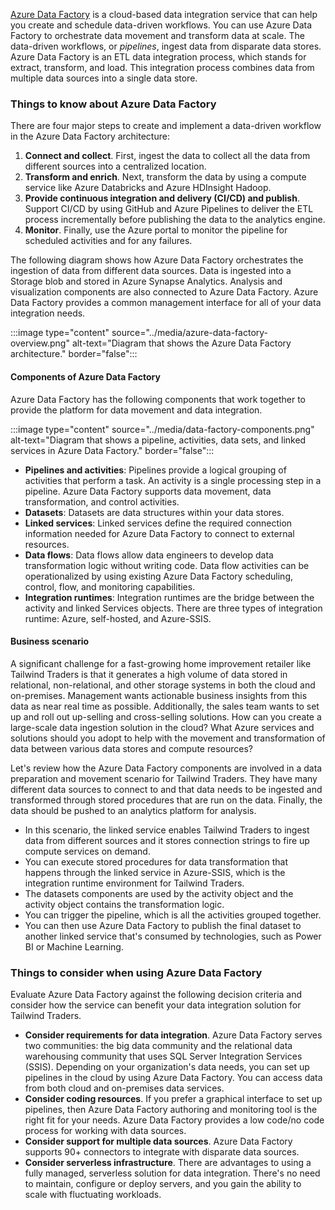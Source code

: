 [Azure Data Factory](https://azure.microsoft.com/services/data-factory/) is a cloud-based data integration service that can help you create and schedule data-driven workflows. You can use Azure Data Factory to orchestrate data movement and transform data at scale. The data-driven workflows, or *pipelines*, ingest data from disparate data stores. Azure Data Factory is an ETL data integration process, which stands for extract, transform, and load. This integration process combines data from multiple data sources into a single data store.

### Things to know about Azure Data Factory

There are four major steps to create and implement a data-driven workflow in the Azure Data Factory architecture:

1. **Connect and collect**. First, ingest the data to collect all the data from different sources into a centralized location.
2. **Transform and enrich**. Next, transform the data by using a compute service like Azure Databricks and Azure HDInsight Hadoop.
3. **Provide continuous integration and delivery (CI/CD) and publish**. Support CI/CD by using GitHub and Azure Pipelines to deliver the ETL process incrementally before publishing the data to the analytics engine.
4. **Monitor**. Finally, use the Azure portal to monitor the pipeline for scheduled activities and for any failures.

The following diagram shows how Azure Data Factory orchestrates the ingestion of data from different data sources. Data is ingested into a Storage blob and stored in Azure Synapse Analytics. Analysis and visualization components are also connected to Azure Data Factory. Azure Data Factory provides a common management interface for all of your data integration needs.

:::image type="content" source="../media/azure-data-factory-overview.png" alt-text="Diagram that shows the Azure Data Factory architecture." border="false":::

#### Components of Azure Data Factory

Azure Data Factory has the following components that work together to provide the platform for data movement and data integration.

:::image type="content" source="../media/data-factory-components.png" alt-text="Diagram that shows a pipeline, activities, data sets, and linked services in Azure Data Factory." border="false":::

- **Pipelines and activities**: Pipelines provide a logical grouping of activities that perform a task. An activity is a single processing step in a pipeline. Azure Data Factory supports data movement, data transformation, and control activities.
- **Datasets**: Datasets are data structures within your data stores.
- **Linked services**: Linked services define the required connection information needed for Azure Data Factory to connect to external resources.
- **Data flows**: Data flows allow data engineers to develop data transformation logic without writing code. Data flow activities can be operationalized by using existing Azure Data Factory scheduling, control, flow, and monitoring capabilities.
- **Integration runtimes**: Integration runtimes are the bridge between the activity and linked Services objects. There are three types of integration runtime: Azure, self-hosted, and Azure-SSIS.

#### Business scenario

A significant challenge for a fast-growing home improvement retailer like Tailwind Traders is that it generates a high volume of data stored in relational, non-relational, and other storage systems in both the cloud and on-premises. Management wants actionable business insights from this data as near real time as possible. Additionally, the sales team wants to set up and roll out up-selling and cross-selling solutions. How can you create a large-scale data ingestion solution in the cloud? What Azure services and solutions should you adopt to help with the movement and transformation of data between various data stores and compute resources?

Let's review how the Azure Data Factory components are involved in a data preparation and movement scenario for Tailwind Traders. They have many different data sources to connect to and that data needs to be ingested and transformed through stored procedures that are run on the data. Finally, the data should be pushed to an analytics platform for analysis.

- In this scenario, the linked service enables Tailwind Traders to ingest data from different sources and it stores connection strings to fire up compute services on demand.
- You can execute stored procedures for data transformation that happens through the linked service in Azure-SSIS, which is the integration runtime environment for Tailwind Traders.
- The datasets components are used by the activity object and the activity object contains the transformation logic.
- You can trigger the pipeline, which is all the activities grouped together.
- You can then use Azure Data Factory to publish the final dataset to another linked service that's consumed by technologies, such as Power BI or Machine Learning.

### Things to consider when using Azure Data Factory

Evaluate Azure Data Factory against the following decision criteria and consider how the service can benefit your data integration solution for Tailwind Traders.

- **Consider requirements for data integration**. Azure Data Factory serves two communities: the big data community and the relational data warehousing community that uses SQL Server Integration Services (SSIS). Depending on your organization's data needs, you can set up pipelines in the cloud by using Azure Data Factory. You can access data from both cloud and on-premises data services.
- **Consider coding resources**. If you prefer a graphical interface to set up pipelines, then Azure Data Factory authoring and monitoring tool is the right fit for your needs. Azure Data Factory provides a low code/no code process for working with data sources.
- **Consider support for multiple data sources**. Azure Data Factory supports 90+ connectors to integrate with disparate data sources.
- **Consider serverless infrastructure**. There are advantages to using a fully managed, serverless solution for data integration. There's no need to maintain, configure or deploy servers, and you gain the ability to scale with fluctuating workloads.
